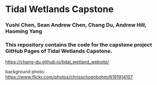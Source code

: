 # Tidal Wetlands Capstone
### Yushi Chen, Sean Andrew Chen, Chang Du, Andrew Hill, Haoming Yang

### This repository contains the code for the capstone project GitHub Pages of Tidal Wetlands Capstone.

https://chang-du.github.io/tidal_wetland_website/

background photo: https://www.flickr.com/photos/chrisschoenbohm/6191914107
